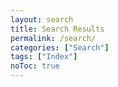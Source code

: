 ```yaml
---
layout: search
title: Search Results
permalink: /search/
categories: ["Search"]
tags: ["Index"]
noToc: true
---
```

